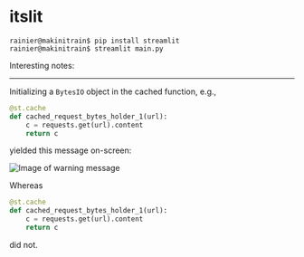 # itslit


```
rainier@makinitrain$ pip install streamlit
rainier@makinitrain$ streamlit main.py
```

Interesting notes:

---

Initializing a `BytesIO` object in the cached function, e.g.,

```python
@st.cache
def cached_request_bytes_holder_1(url):
    c = requests.get(url).content
    return c
```

yielded this message on-screen:

![Image of warning message]("./img/cached_val_mutation_warning.png")

Whereas

```python
@st.cache
def cached_request_bytes_holder_1(url):
    c = requests.get(url).content
    return c
```

did not.
